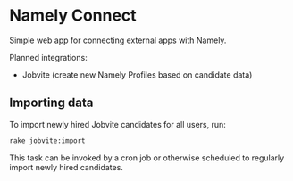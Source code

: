 # Namely Connect

Simple web app for connecting external apps with Namely.

Planned integrations:

* Jobvite (create new Namely Profiles based on candidate data)

## Importing data

To import newly hired Jobvite candidates for all users, run:

```sh
rake jobvite:import
```

This task can be invoked by a cron job or otherwise scheduled to regularly
import newly hired candidates.
